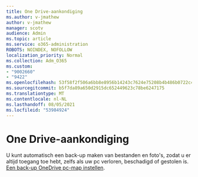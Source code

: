 ```yaml
---
title: One Drive-aankondiging
ms.author: v-jmathew
author: v-jmathew
manager: scotv
audience: Admin
ms.topic: article
ms.service: o365-administration
ROBOTS: NOINDEX, NOFOLLOW
localization_priority: Normal
ms.collection: Adm_O365
ms.custom:
- "9002660"
- "9422"
ms.openlocfilehash: 53f58f2f506a6bb8e8956b14243c7624e75208b4b486b0722c40ab895a303796
ms.sourcegitcommit: b5f7da89a650d2915dc652449623c78be6247175
ms.translationtype: MT
ms.contentlocale: nl-NL
ms.lasthandoff: 08/05/2021
ms.locfileid: "53984924"
---
```

# <a name="one-drive-announcement"></a>One Drive-aankondiging

U kunt automatisch een back-up maken van bestanden en foto's, zodat u er altijd toegang toe hebt, zelfs als uw pc verloren, beschadigd of gestolen is. [Een back-up OneDrive pc-map instellen](https://www.microsoft.com/microsoft-365/onedrive/pc-cloud-backup).
